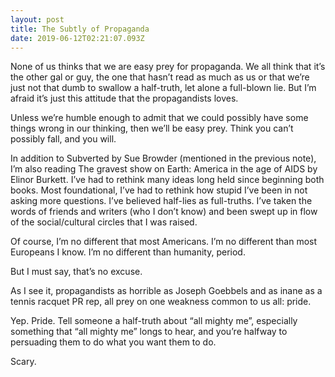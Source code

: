 ```yaml
---
layout: post
title: The Subtly of Propaganda
date: 2019-06-12T02:21:07.093Z
---
```

None of us thinks that we are easy prey for propaganda. We all think that it’s the other gal or guy, the one that hasn’t read as much as us or that we’re just not that dumb to swallow a half-truth, let alone a full-blown lie. But I’m afraid it’s just this attitude that the propagandists loves.

Unless we’re humble enough to admit that we could possibly have some things wrong in our thinking, then we’ll be easy prey. Think you can’t possibly fall, and you will. 

In addition to Subverted by Sue Browder (mentioned in the previous note), I’m also reading The gravest show on Earth: America in the age of AIDS by Elinor Burkett. I’ve had to rethink many ideas long held since beginning both books. Most foundational, I’ve had to rethink how stupid I’ve been in not asking more questions. I’ve believed half-lies as full-truths. I’ve taken the words of friends and writers (who I don’t know) and been swept up in flow of the social/cultural circles that I was raised.

Of course, I’m no different that most Americans. I’m no different than most Europeans I know. I’m no different than humanity, period.

But I must say, that’s no excuse.

As I see it, propagandists as horrible as Joseph Goebbels and as inane as a tennis racquet PR rep, all prey on one weakness common to us all: pride. 

Yep. Pride. Tell someone a half-truth about “all mighty me”, especially something that “all mighty me” longs to hear, and you’re halfway to persuading them to do what you want them to do.

Scary.
